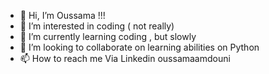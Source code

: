 - 👋 Hi, I’m Oussama !!!
- 👀 I’m interested in coding ( not really)
- 🌱 I’m currently learning coding , but slowly
- 💞️ I’m looking to collaborate on learning abilities on Python
- 📫 How to reach me Via Linkedin oussamaamdouni

<!---
Max777s/Max777s is a ✨ special ✨ repository because its `README.md` (this file) appears on your GitHub profile.
You can click the Preview link to take a look at your changes.
--->
